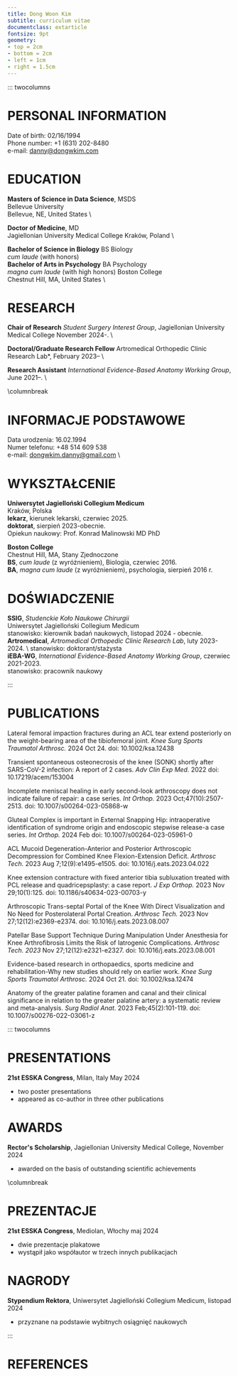 ```yaml
---
title: Dong Woon Kim
subtitle: curriculum vitae
documentclass: extarticle
fontsize: 9pt
geometry:
- top = 2cm
- bottom = 2cm
- left = 1cm
- right = 1.5cm
---
```


::: twocolumns

# PERSONAL INFORMATION

Date of birth: 02/16/1994  
Phone number: +1 (631) 202-8480  
e-mail: danny@dongwkim.com

# EDUCATION

**Masters of Science in Data Science**, MSDS  \
Bellevue University  \
Bellevue, NE, United States  \

**Doctor of Medicine**, MD  \
Jagiellonian University Medical College
Kraków, Poland  \

**Bachelor of Science in Biology** BS Biology  \
  *cum laude* (with honors)  \
**Bachelor of Arts in Psychology** BA Psychology  \
<nbsp>*magna cum laude* (with high honors)
Boston College  \
Chestnut Hill, MA, United States  \


# RESEARCH

**Chair of Research** 
*Student Surgery Interest Group*, Jagiellonian University Medical College November 2024-.  \

**Doctoral/Graduate Research Fellow**
Artromedical Orthopedic Clinic Research Lab*, February 2023–  \

**Research Assistant**
*International Evidence-Based Anatomy Working Group*, June 2021–.  \
  
\columnbreak  
  
# INFORMACJE PODSTAWOWE

Data urodzenia: 16.02.1994  \
Numer telefonu: +48 514 609 538  \
e-mail: dongwkim.danny@gmail.com  \

# WYKSZTAŁCENIE 

**Uniwersytet Jagielloński Collegium Medicum**  \
Kraków, Polska  \
**lekarz**, kierunek lekarski, czerwiec 2025.  \
**doktorat**, sierpień 2023-obecnie.   \
Opiekun naukowy: Prof. Konrad Malinowski MD PhD
 
**Boston College**  \
Chestnut Hill, MA, Stany Zjednoczone  \
**BS**, *cum laude* (z wyróżnieniem), Biologia, czerwiec 2016. \
**BA**, *magna cum laude* (z wyróżnieniem), psychologia, sierpień 2016 r.  
 
# DOŚWIADCZENIE

**SSIG**, *Studenckie Koło Naukowe Chirurgii*  \
Uniwersytet Jagielloński Collegium Medicum     
 stanowisko: kierownik badań naukowych, listopad 2024 - obecnie.  \
**Artromedical**, *Artromedical Orthopedic Clinic Research Lab*, luty 2023-2024.  \ 
 stanowisko: doktorant/stażysta  
**iEBA-WG**, *International Evidence-Based Anatomy Working Group*, czerwiec 2021-2023.       
 stanowisko: pracownik naukowy  

:::

# PUBLICATIONS

Lateral femoral impaction fractures during an ACL tear extend posteriorly on the weight-bearing area of the tibiofemoral joint. *Knee Surg Sports Traumatol Arthrosc.* 2024 Oct 24. doi: 10.1002/ksa.12438  

Transient spontaneous osteonecrosis of the knee (SONK) shortly after SARS-CoV-2 infection: A report of 2 cases. *Adv Clin Exp Med.* 2022 doi: 10.17219/acem/153004  

Incomplete meniscal healing in early second-look arthroscopy does not indicate failure of repair: a case series. *Int Orthop.* 2023 Oct;47(10):2507-2513. doi: 10.1007/s00264-023-05868-w  

Gluteal Complex is important in External Snapping Hip: intraoperative identification of syndrome origin and endoscopic stepwise release-a case series. *Int Orthop.* 2024 Feb doi: 10.1007/s00264-023-05961-0  

ACL Mucoid Degeneration-Anterior and Posterior Arthroscopic Decompression for Combined Knee Flexion-Extension Deficit. *Arthrosc Tech.* 2023 Aug 7;12(9):e1495-e1505. doi: 10.1016/j.eats.2023.04.022  

Knee extension contracture with fixed anterior tibia subluxation treated with PCL release and quadricepsplasty: a case report. *J Exp Orthop.* 2023 Nov 29;10(1):125. doi: 10.1186/s40634-023-00703-y  

Arthroscopic Trans-septal Portal of the Knee With Direct Visualization and No Need for Posterolateral Portal Creation. *Arthrosc Tech.* 2023 Nov 27;12(12):e2369-e2374. doi: 10.1016/j.eats.2023.08.007  

Patellar Base Support Technique During Manipulation Under Anesthesia for Knee Arthrofibrosis Limits the Risk of Iatrogenic Complications. *Arthrosc Tech. 2023* Nov 27;12(12):e2321-e2327. doi: 10.1016/j.eats.2023.08.001  

Evidence-based research in orthopaedics, sports medicine and rehabilitation-Why new studies should rely on earlier work. *Knee Surg Sports Traumatol Arthrosc.* 2024 Oct 21. doi: 10.1002/ksa.12474  

Anatomy of the greater palatine foramen and canal and their clinical significance in relation to the greater palatine artery: a systematic review and meta-analysis. *Surg Radiol Anat*. 2023 Feb;45(2):101-119. doi: 10.1007/s00276-022-03061-z  


::: twocolumns


# PRESENTATIONS

**21st ESSKA Congress**, Milan, Italy May 2024 

  - two poster presentations
  - appeared as co-author in three other publications  

# AWARDS  

**Rector's Scholarship**, Jagiellonian University Medical College, November 2024  

  - awarded on the basis of outstanding scientific achievements  

\columnbreak  

# PREZENTACJE 

**21st ESSKA Congress**, Mediolan, Włochy maj 2024 

  - dwie prezentacje plakatowe 
  - wystąpił jako współautor w trzech innych publikacjach  

# NAGRODY 

**Stypendium Rektora**, Uniwersytet Jagielloński Collegium Medicum, listopad 2024 

  - przyznane na podstawie wybitnych osiągnięć naukowych  

:::

# REFERENCES








